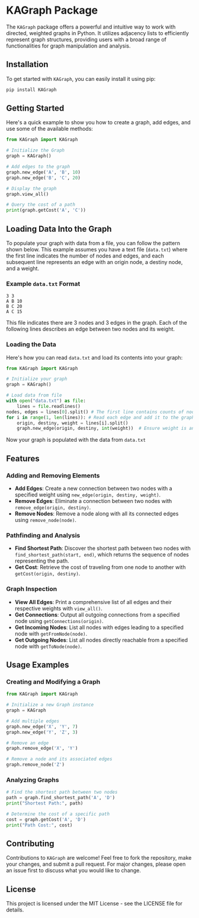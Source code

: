 # KAGraph Package

The `KAGraph` package offers a powerful and intuitive way to work with directed, weighted graphs in Python. It utilizes adjacency lists to efficiently represent graph structures, providing users with a broad range of functionalities for graph manipulation and analysis.

## Installation

To get started with `KAGraph`, you can easily install it using pip:

```bash
pip install KAGraph
```

## Getting Started

Here's a quick example to show you how to create a graph, add edges, and use some of the available methods:

```python
from KAGraph import KAGraph

# Initialize the Graph
graph = KAGraph()

# Add edges to the graph
graph.new_edge('A', 'B', 10)
graph.new_edge('B', 'C', 20)

# Display the graph
graph.view_all()

# Query the cost of a path
print(graph.getCost('A', 'C'))
```

## Loading Data Into the Graph

To populate your graph with data from a file, you can follow the pattern shown below. This example assumes you have a text file (`data.txt`) where the first line indicates the number of nodes and edges, and each subsequent line represents an edge with an origin node, a destiny node, and a weight.

### Example `data.txt` Format
```
3 3
A B 10
B C 20
A C 15
```


This file indicates there are 3 nodes and 3 edges in the graph. Each of the following lines describes an edge between two nodes and its weight.

### Loading the Data

Here's how you can read `data.txt` and load its contents into your graph:

```python
from KAGraph import KAGraph

# Initialize your graph
graph = KAGraph()

# Load data from file
with open("data.txt") as file:
    lines = file.readlines()
nodes, edges = lines[0].split() # The first line contains counts of nodes and edges (unused here, but could be useful for validation)
for i in range(1, len(lines)): # Read each edge and add it to the graph, skip the first line with counts
    origin, destiny, weight = lines[i].split()
    graph.new_edge(origin, destiny, int(weight))  # Ensure weight is an integer
```   
Now your graph is populated with the data from `data.txt`

## Features

### Adding and Removing Elements

- **Add Edges**: Create a new connection between two nodes with a specified weight using `new_edge(origin, destiny, weight)`.
- **Remove Edges**: Eliminate a connection between two nodes with `remove_edge(origin, destiny)`.
- **Remove Nodes**: Remove a node along with all its connected edges using `remove_node(node)`.

### Pathfinding and Analysis

- **Find Shortest Path**: Discover the shortest path between two nodes with `find_shortest_path(start, end)`, which returns the sequence of nodes representing the path.
- **Get Cost**: Retrieve the cost of traveling from one node to another with `getCost(origin, destiny)`.

### Graph Inspection

- **View All Edges**: Print a comprehensive list of all edges and their respective weights with `view_all()`.
- **Get Connections**: Output all outgoing connections from a specified node using `getConnections(origin)`.
- **Get Incoming Nodes**: List all nodes with edges leading to a specified node with `getFromNode(node)`.
- **Get Outgoing Nodes**: List all nodes directly reachable from a specified node with `getToNode(node)`.

## Usage Examples

### Creating and Modifying a Graph

```python
from KAGraph import KAGraph

# Initialize a new Graph instance
graph = KAGraph

# Add multiple edges
graph.new_edge('X', 'Y', 7)
graph.new_edge('Y', 'Z', 3)

# Remove an edge
graph.remove_edge('X', 'Y')

# Remove a node and its associated edges
graph.remove_node('Z')
```

### Analyzing Graphs

```python
# Find the shortest path between two nodes
path = graph.find_shortest_path('A', 'D')
print("Shortest Path:", path)

# Determine the cost of a specific path
cost = graph.getCost('A', 'D')
print("Path Cost:", cost)
```

## Contributing

Contributions to `KAGraph` are welcome! Feel free to fork the repository, make your changes, and submit a pull request. For major changes, please open an issue first to discuss what you would like to change.

## License

This project is licensed under the MIT License - see the LICENSE file for details.
